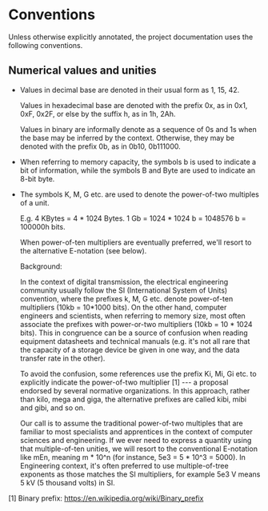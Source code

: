 <!--
   SPDX-FileCopyrightText: 2021 Monaco F. J. <monaco@usp.br>
  
   SPDX-License-Identifier: GPL-3.0-or-later

   This file is part of SYSeg, available at https://gitlab.com/monaco/syseg.
-->

 Conventions
 ==============================

 Unless otherwise explicitly annotated, the project documentation uses
 the following conventions.

 Numerical values and unities
 ------------------------------

 - Values in decimal base are denoted in their usual form as 1, 15, 42.
 
   Values in hexadecimal base are denoted with the prefix 0x, as in
   0x1, 0xF, 0x2F, or else by the suffix h, as in 1h, 2Ah.

   Values in binary are informally denote as a sequence of 0s and 1s
   when the base may be inferred by the context. Otherwise, they may
   be denoted with the prefix 0b, as in 0b10, 0b111000.

 - When referring to memory capacity, the symbols b is used to indicate
   a bit of information, while the symbols B and Byte are used to indicate
   an 8-bit byte. 

 - The symbols K, M, G etc. are used to denote the power-of-two multiples
   of a unit.

    E.g. 4 KBytes = 4 * 1024 Bytes.
    	 1 Gb = 1024 * 1024 b = 1048576 b = 100000h bits.

   When power-of-ten multipliers are eventually preferred, we'll resort to
   the alternative E-notation (see below).

   Background:

   In the context of digital transmission, the electrical engineering community
   usually follow the SI (International System of Units) convention, where the
   prefixes k, M, G etc. denote power-of-ten multipliers (10kb = 10*1000 bits).
   On the other hand, computer engineers and scientists, when referring to
   memory size, most often associate the prefixes with power-or-two multipliers
   (10kb = 10 * 1024 bits). This in congruence can be a source of confusion when
   reading equipment datasheets and technical manuals (e.g. it's not all rare
   that the capacity of a storage device be given in one way, and the data
   transfer rate in the other).

   To avoid the confusion, some references use the prefix Ki, Mi, Gi etc. to
   explicitly indicate the power-of-two multiplier [1] --- a proposal endorsed
   by several normative organizations. In this approach, rather than kilo, mega
   and giga, the alternative prefixes are called kibi, mibi and gibi, and so on.
   

   Our call is to assume the traditional power-of-two multiples that are familiar
   to most specialists and apprentices in the context of computer sciences and
   engineering. If we ever need to express a quantity using that multiple-of-ten
   unities, we will resort to the conventional E-notation like mEn, meaning
   m * 10^n (for instance, 5e3 = 5 * 10^3 = 5000). In Engineering context, it's
   often preferred to use multiple-of-tree exponents as those matches the SI
   multipliers, for example 5e3 V means 5 kV (5 thousand volts) in SI.

 [1] Binary prefix: https://en.wikipedia.org/wiki/Binary_prefix

 

